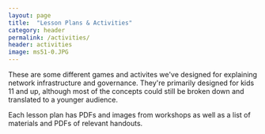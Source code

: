 ```yaml
---
layout: page
title:  "Lesson Plans & Activities"
category: header
permalink: /activities/
header: activities
image: ms51-0.JPG
---
```


These are some different games and activites we've designed for explaining network infrastructure and governance. They're primarily designed for kids 11 and up, although most of the concepts could still be broken down and translated to a younger audience. 

Each lesson plan has PDFs and images from workshops as well as a list of materials and PDFs of relevant handouts.
 
<!--![My helpful screenshot]({{ site.url }}/assets/output.jpg)-->
<!-- ![My helpful screenshot](http://localhost:4000/assets/ms51-0.JPG) -->